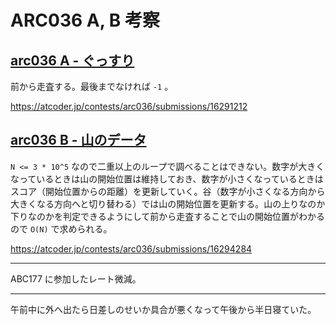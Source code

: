 # ARC036 A, B 考察

## [arc036 A - ぐっすり](https://atcoder.jp/contests/arc036/tasks/arc036_a)

前から走査する。最後までなければ `-1` 。

<https://atcoder.jp/contests/arc036/submissions/16291212>

## [arc036 B - 山のデータ](https://atcoder.jp/contests/arc036/tasks/arc036_b)

`N <= 3 * 10^5` なので二重以上のループで調べることはできない。数字が大きくなっているときは山の開始位置は維持しておき、数字が小さくなっているときはスコア（開始位置からの距離）を更新していく。谷（数字が小さくなる方向から大きくなる方向へと切り替わる）では山の開始位置を更新する。山の上りなのか下りなのかを判定できるようにして前から走査することで山の開始位置がわかるので `O(N)` で求められる。

<https://atcoder.jp/contests/arc036/submissions/16294284>

---

ABC177 に参加したレート微減。

---

午前中に外へ出たら日差しのせいか具合が悪くなって午後から半日寝ていた。
